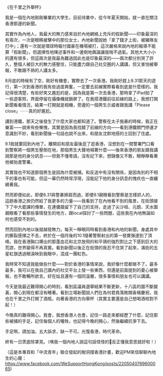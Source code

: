 《在千里之外舉杯》

我是一個在內地剛剛畢業的大學生，目前待業中，從今年夏天開始，就一直在關注香港那邊的新聞。

其實作為內地人，我最大的無力感來自於內地網絡上充斥的假新聞——印象最深的有兩次，一次是眼睛被擊中的那位女士，內地新聞說她「拿了錢才上街，被豬隊友打中」；還有一次就是環球時報付國豪在機場被打，這次嚴格來說內地的報導不能算「假新聞」，但選擇性地陳述事件和一邊倒地輿論讓我喘不過氣。其他大大小小的還有很多，但這兩次是我最為難過因此也是印象最深的——兩次都分別哭了許久，整個人被巨大的無力感壓住，只能盡力跟自己社交圈的人講講，但又害怕被舉報，不敢跟不熟的人講太多。

8月底的時候有了空，剛好有機會，實際去了一次香港。我剛好趕上8.31那天的遊行，第一次到香港的我有些過度興奮，一定要去前線實際看看到底是什麼樣的。我記得很清楚，有些好笑又尷尬的是，因為我是第一次去香港，那時拿了iPad拍了一些遊客照，界面停留在攝像機就鎖屏了。在我搭港鐵前往前線的路上，我想打開新聞看看情況，結果一打開就是相機，旁邊的一個男生示威者跟我講「Please close」⋯⋯真的好尷尬。

講到港鐵，那天之後發生了什麼大家也都知道了。警察在太子施暴的時候，我正在樂富——說來有些慚愧，其實是因為我找錯了前線的方向——看到港鐵關門停運才意識到不妙，看到新聞後一句話也說不出來，和朋友沈默地搭的士回到了住處。

9.1我就要回到內地了。離開前和朋友最後逛了逛香港，沒想到在一間警署門口看到警察將一個男生壓倒在地，那個男生大聲地喊著什麼——後來香港的朋友跟我講說那是他的身分訊息——但我不懂粵語，沒有記下來，想錄像又不敢，眼睜睜看著他被抬進警署。

其實我也不知道那個男生是因為什麼被捕，和反送中有沒有關係，是因為別的不相干的事也有可能，但這一幕仍然時常浮現，沒能記下他的身分訊息的愧疚也一直纏繞著我。

然而即便如此，即便8.31與警暴擦肩而過，即便9.1親眼看到警察是怎樣抓人的，這趟香港之旅仍然給了我更多的力量——我看到了在內地看不到的風景，在街頭接下了中大罷課的傳單，在連儂牆留下了自己的支持，走過了尖沙咀、元朗、天水圍親眼看了看那些事情發生的地方，跟local探討了一些問題，這些我在內地無論如何也感受不到的。

然而回到內地以後就越發無力。每天一睜眼同時看到香港和內地的新聞，身處其中的撕裂感揮之不去，終於在一個月後的10.1隨著警察射出的第一發實彈達到了頂峰。我在香港胸口爆出的那蓬血花和北京放飛的和平鴿的強烈對比之下感到巨大的荒謬，世界變得不再真實。看到新聞以後正在街頭的我忍不住哭了起來，滿街的五星紅旗透過眼淚映到我眼中，混成一團紅色。

我時常不知道我能做些什麼——對於香港的事情來說，我好像什麼都做不了。最多最多，我可以在我自己牆內的社交平台上發一些東西，但還是前面提到的憂心被舉報，也不敢暢所欲言。好在姑且還有一個同溫層，很多事情和朋友也可以講講。

今天是我最近難得開心的時刻，看到區議員選舉結果不斷更新，十八區的圖不斷變黃，開心到現在都沒有睡著。看到立場新聞說人們在為何君堯落敗開香檳慶祝，我也在千里之外打開了酒瓶，向著香港的方向舉杯（其實主要還是自己想喝酒啦對不起！）

今晚真的難得開心。我會，我想香港人也會，記住一路走來都經歷了什麼，記住那些被捕的手足，記住每個人的犧牲，也記得今晚的開心，然後繼續抗爭下去。

手足啊，請加油。五大訴求，缺一不可。光復香港，時代革命。

終有一日煲底除罩見。（咦我一個內地人說這句話怪怪的🤨反正懂我意思就好啦！）

（這是本專頁和「中流青年」聯合發起的樹洞撐香港計畫，歡迎PM來信聊聊內地生的心聲：https://www.facebook.com/WeSupportHongKong/posts/2205040769600065)